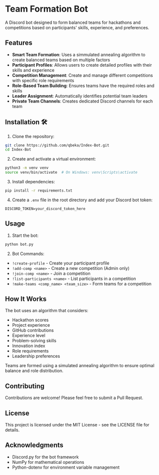 # Team Formation Bot 

A Discord bot designed to form balanced teams for hackathons and competitions based on participants' skills, experience, and preferences.

## Features 

- **Smart Team Formation**: Uses a simmulated annealing algorithm to create balanced teams based on multiple factors
- **Participant Profiles**: Allows users to create detailed profiles with their skills and experience
- **Competition Management**: Create and manage different competitions with specific role requirements
- **Role-Based Team Building**: Ensures teams have the required roles and skills
- **Leader Assignment**: Automatically identifies potential team leaders
- **Private Team Channels**: Creates dedicated Discord channels for each team

## Installation 🛠

1. Clone the repository:
```bash
git clone https://github.com/qbeka/Index-Bot.git
cd Index-Bot
```

2. Create and activate a virtual environment:
```bash
python3 -m venv venv
source venv/bin/activate  # On Windows: venv\Scripts\activate
```

3. Install dependencies:
```bash
pip install -r requirements.txt
```

4. Create a `.env` file in the root directory and add your Discord bot token:
```env
DISCORD_TOKEN=your_discord_token_here
```

## Usage 

1. Start the bot:
```bash
python bot.py
```

2. Bot Commands:
- `!create-profile` - Create your participant profile
- `!add-comp <name>` - Create a new competition (Admin only)
- `!join-comp <name>` - Join a competition
- `!list-participants <name>` - List participants in a competition
- `!make-teams <comp_name> <team_size>` - Form teams for a competition

## How It Works 

The bot uses an algorithm that considers:
- Hackathon scores
- Project experience
- GitHub contributions
- Experience level
- Problem-solving skills
- Innovation index
- Role requirements
- Leadership preferences

Teams are formed using a simulated annealing algorithm to ensure optimal balance and role distribution.

## Contributing

Contributions are welcome! Please feel free to submit a Pull Request.

## License

This project is licensed under the MIT License - see the LICENSE file for details.

## Acknowledgments 

- Discord.py for the bot framework
- NumPy for mathematical operations
- Python-dotenv for environment variable management

